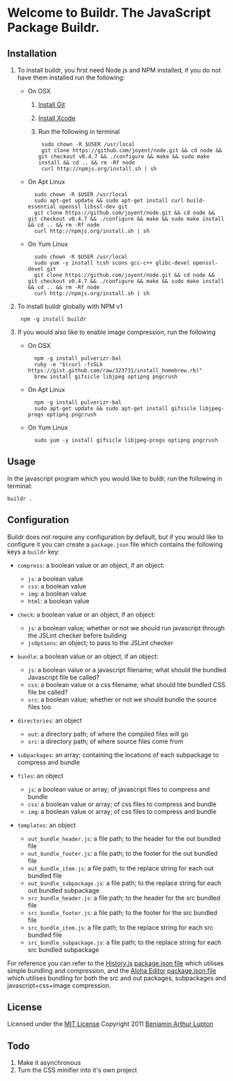 # Welcome to Buildr. The JavaScript Package Buildr.


## Installation

1. To install buildr, you first need Node.js and NPM installed, if you do not have them installed run the following:

	- On OSX
		
		1. [Install Git](http://git-scm.com/download)

		2. [Install Xcode](http://itunes.apple.com/us/app/xcode/id422352214?mt=12&ls=1)

		3. Run the following in terminal
			
				sudo chown -R $USER /usr/local
				git clone https://github.com/joyent/node.git && cd node && git checkout v0.4.7 && ./configure && make && sudo make install && cd .. && rm -Rf node
				curl http://npmjs.org/install.sh | sh
		
	- On Apt Linux

			sudo chown -R $USER /usr/local
			sudo apt-get update && sudo apt-get install curl build-essential openssl libssl-dev git
			git clone https://github.com/joyent/node.git && cd node && git checkout v0.4.7 && ./configure && make && sudo make install && cd .. && rm -Rf node
			curl http://npmjs.org/install.sh | sh
	
	- On Yum Linux
			
			sudo chown -R $USER /usr/local
			sudo yum -y install tcsh scons gcc-c++ glibc-devel openssl-devel git
			git clone https://github.com/joyent/node.git && cd node && git checkout v0.4.7 && ./configure && make && sudo make install && cd .. && rm -Rf node
			curl http://npmjs.org/install.sh | sh

2. To install buildr globally with NPM v1

		npm -g install buildr

3. If you would also like to enable image compression, run the following

	- On OSX

			npm -g install pulverizr-bal
			ruby -e "$(curl -fsSLk https://gist.github.com/raw/323731/install_homebrew.rb)"
			brew install gifsicle libjpeg optipng pngcrush
	
	- On Apt Linux
			
			npm -g install pulverizr-bal
			sudo apt-get update && sudo apt-get install gifsicle libjpeg-progs optipng pngcrush
	
	- On Yum Linux
			
			sudo yum -y install gifsicle libjpeg-progs optipng pngcrush


## Usage

In the javascript program which you would like to buldr, run the following in terminal:

	buildr .


## Configuration

Buildr does not require any configuration by default, but if you would like to configure it you can create a `package.json` file which contains the following keys a `buildr` key:

- `compress`: a boolean value or an object, if an object:
	- `js`: a boolean value
	- `css`: a boolean value
	- `img`: a boolean value
	- `html`: a boolean value

- `check`: a boolean value or an object, if an object:
	- `js`: a boolean value; whether or not we should run javascript through the JSLint checker before building
	- `jsOptions`: an object; to pass to the JSLint checker

- `bundle`: a boolean value or an object, if an object:
	- `js`: a boolean value or a javascript filename; what should the bundled Javascript file be called?
	- `css`: a boolean value or a css filename; what should hte bundled CSS file be called?
	- `src`: a boolean value; whether or not we should bundle the source files too

- `directories`: an object
	- `out`: a directory path; of where the compiled files will go
	- `src`: a directory path; of where source files come from

- `subpackages`: an array; containing the locations of each subpackage to compress and bundle

- `files`: an object
	- `js`: a boolean value or array; of javascript files to compress and bundle
	- `css`: a boolean value or array; of css files to compress and bundle
	- `img`: a boolean value or array; of css files to compress and bundle

- `templates`: an object
	- `out_bundle_header.js`: a file path; to the header for the out bundled file
	- `out_bundle_footer.js`: a file path; to the footer for the out bundled file
	- `out_bundle_item.js`: a file path; to the replace string for each out bundled file
	- `out_bundle_subpackage.js`: a file path; to the replace string for each out bundled subpackage
	- `src_bundle_header.js`: a file path; to the header for the src bundled file
	- `src_bundle_footer.js`: a file path; to the footer for the src bundled file
	- `src_bundle_item.js`: a file path; to the replace string for each src bundled file
	- `src_bundle_subpackage.js`: a file path; to the replace string for each src bundled subpackage

For reference you can refer to the [History.js](https://github.com/balupton/history.js) [package.json file](https://github.com/balupton/history.js/raw/dev/package.json) which utilises simple bundling and compression, and the [Aloha Editor](https://github.com/alohaeditor/Aloha-Editor) [package.json file](https://github.com/alohaeditor/Aloha-Editor/raw/0.10/package.json) which utilises bundling for both the src and out packages, subpackages and javascript+css+image compression.


## License

Licensed under the [MIT License](http://creativecommons.org/licenses/MIT/)
Copyright 2011 [Benjamin Arthur Lupton](http://balupton.com)


## Todo

1. Make it asynchronous
2. Turn the CSS minifier into it's own project

